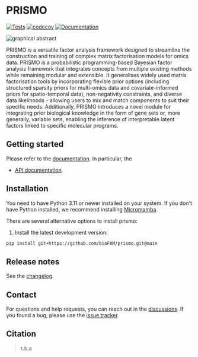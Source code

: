 # PRISMO

[![Tests][badge-tests]][tests]
[![codecov][badge-codecov]][codecov]
[![Documentation][badge-docs]][documentation]

[badge-tests]: https://img.shields.io/github/actions/workflow/status/bioFAM/prismo/test.yaml?branch=main
[badge-codecov]: https://codecov.io/gh/bioFAM/prismo/graph/badge.svg?token=IJP1IA4JEU
[badge-docs]: https://img.shields.io/readthedocs/prismo


![graphical abstract](https://raw.githubusercontent.com/bioFAM/prismo/main/docs/_static/img/prismo_schematic.svg)

PRISMO is a versatile factor analysis framework designed to streamline the construction and training of complex matrix factorisation models for omics data. PRISMO is a probabilistic programming-based Bayesian factor analysis framework that integrates concepts from multiple existing methods while remaining modular and extensible. It generalises widely used matrix factorisation tools by incorporating flexible prior options (including structured sparsity priors for multi-omics data and covariate-informed priors for spatio-temporal data), non-negativity constraints, and diverse data likelihoods - allowing users to mix and match components to suit their specific needs. Additionally, PRISMO introduces a novel module for integrating prior biological knowledge in the form of gene sets or, more generally, variable sets, enabling the inference of interpretable latent factors linked to specific molecular programs.

## Getting started

Please refer to the [documentation][]. In particular, the

- [API documentation][].

## Installation

You need to have Python 3.11 or newer installed on your system. If you don't have
Python installed, we recommend installing [Micromamba](https://mamba.readthedocs.io/en/latest/installation/micromamba-installation.html).

There are several alternative options to install prismo:

<!--
1) Install the latest release of `prismo` from [PyPI][]:

```bash
pip install prismo
```
-->

1. Install the latest development version:

```bash
pip install git+https://github.com/bioFAM/prismo.git@main
```

## Release notes

See the [changelog][].

## Contact

For questions and help requests, you can reach out in the [discussions][].
If you found a bug, please use the [issue tracker][].

## Citation

> t.b.a

[issue tracker]: https://github.com/bioFAM/prismo/issues
[tests]: https://github.com/bioFAM/prismo/actions/workflows/test.yaml
[codecov]: https://codecov.io/gh/bioFAM/prismo
[documentation]: https://prismo.readthedocs.io
[discussions]: https://github.com/bioFAM/prismo/discussions
[changelog]: https://prismo.readthedocs.io/latest/changelog.html
[api documentation]: https://prismo.readthedocs.io/en/latest/api.htm
[pypi]: https://pypi.org/project/prismo

